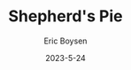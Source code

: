 ---
layout: recipe-page
permalink: /recipes/shepherd's-pie/
gallery: true
title: Shepherd's Pie
description: 
thumbnail: 
author: Eric Boysen
date: 2023-5-24

category: Unlabeled
cuisine: Unlabeled
college: true
preptime: 30
resttime: 0
cooktime: 30
servings: 1

ingredients:
- 3 lbs of potatoes
- 3-4 oz of aged white cheddar
- 1/2 cup butter
- 1/2 cup chives
- kosher salt
- pepper
- 1/2 cup milk
- 2 egg yolks
- 1/2 large onion
- 4 medium carrots
- Rosemary and Thyme sprigs
- 3 cloves garlic
- 1 lb ground lamb or ground beef
- Tomato paste
- 1 1/2 flour
- Worcestershire sauce
- Frozen Peas
instructions:
- Peel, slice, and boil potatoes in water for ~20 minutes or until soft
- Drain water and add white cheddar, butter, and chives. Mash
- Add salt and pepper, egg yolks, and milk. Mix and mash
- Prepare vegetables and herbs
- Brown ground lamb or beef
- Add minced onion and saute
- Add carrots and saute
- Add crushed garlic and tomato paste. Mix in to create a thicker paste
- Add chopped herbs and mix
-  Add 1 tbsp flour to thicken and then deglaze.
-  Add a couple dashes of worcestershire sauce
-  Cook and mix until thick. Spoon into a pie plate, top with peas, and spread mashed potatoes on top.
-  Rough the top texture of the potatoes to make crisp
-  Cook for 25 minutes at 350 degrees in the oven
tips:
---